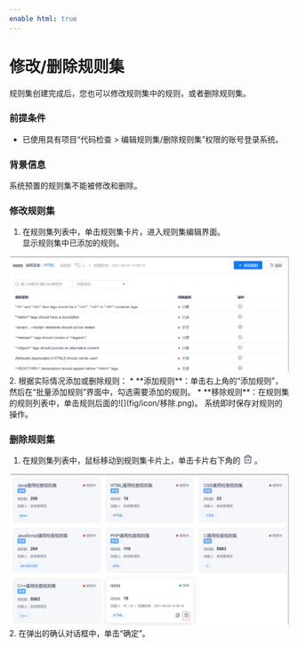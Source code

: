 ```yaml
---
enable html: true
---
```

# 修改/删除规则集

规则集创建完成后，您也可以修改规则集中的规则，或者删除规则集。

### 前提条件
* 已使用具有项目“代码检查 > 编辑规则集/删除规则集”权限的账号登录系统。

### 背景信息
系统预置的规则集不能被修改和删除。

### 修改规则集
1. 在规则集列表中，单击规则集卡片，进入规则集编辑界面。       
  显示规则集中已添加的规则。           
  <img src="fig/代码检查-规则集-05.png" style="zoom:50%">        
2. 根据实际情况添加或删除规则：             
  * **添加规则**：单击右上角的“添加规则”，然后在“批量添加规则”界面中，勾选需要添加的规则。      
  * **移除规则**：在规则集的规则列表中，单击规则后面的![](fig/icon/移除.png)。                    
  系统即时保存对规则的操作。

### 删除规则集
1. 在规则集列表中，鼠标移动到规则集卡片上，单击卡片右下角的![](fig/delete01.png)。          
  <img src="fig/代码检查-规则集-06.png" style="zoom:50%">        
2. 在弹出的确认对话框中，单击“确定”。


